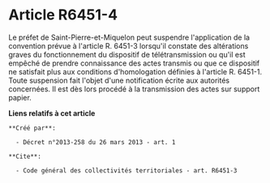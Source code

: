 # Article R6451-4

Le préfet de Saint-Pierre-et-Miquelon peut suspendre l'application de la convention prévue à l'article R. 6451-3 lorsqu'il
constate des altérations graves du fonctionnement du dispositif de télétransmission ou qu'il est empêché de prendre
connaissance des actes transmis ou que ce dispositif ne satisfait plus aux conditions d'homologation définies à l'article R.
6451-1. Toute suspension fait l'objet d'une notification écrite aux autorités concernées. Il est dès lors procédé à la
transmission des actes sur support papier.

**Liens relatifs à cet article**

	**Créé par**:

	  - Décret n°2013-258 du 26 mars 2013 - art. 1

	**Cite**:

	  - Code général des collectivités territoriales - art. R6451-3
